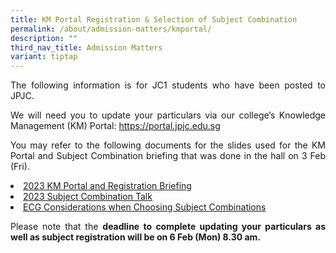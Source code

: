```yaml
---
title: KM Portal Registration & Selection of Subject Combination
permalink: /about/admission-matters/kmportal/
description: ""
third_nav_title: Admission Matters
variant: tiptap
---
```

<div align="justify">

<p>The following information is for JC1 students who have been posted to JPJC.</p>

<p>We will need you to update your particulars via our college’s Knowledge Management (KM) Portal: <a href="https://portal.jpjc.edu.sg">https://portal.jpjc.edu.sg</a></p>

<p>You may refer to the following documents for the slides used for the KM Portal and Subject Combination briefing that was done in the hall on 3 Feb (Fri).</p>

<p></p><li><a href="/files/Admission%20Matters/KM%20portal%20and%20registration/2a)%202023%20KM%20Portal%20and%20Registration%20Briefing.pdf">2023 KM Portal and Registration Briefing</a></li>
<li><a href="/files/Admission%20Matters/KM%20portal%20and%20registration/2b)%202023%20Subject%20Combination%20Talk.pdf">2023 Subject Combination Talk</a></li>
<li><a href="/files/Admission%20Matters/KM%20portal%20and%20registration/JPJC%20J1%20Parents%202023.pdf">ECG Considerations when Choosing Subject Combinations</a></li><p></p>

<p>Please note that the <b>deadline to complete updating your particulars as well as subject registration will be on 6 Feb (Mon) 8.30 am.</b></p>
</div>